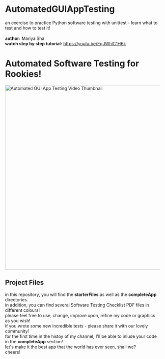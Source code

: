 # AutomatedGUIAppTesting
an exercise to practice Python software testing with unittest - learn what to test and how to test it!
<br>
<br>
<b>author:</b> Mariya Sha
<br>
<b>watch step by step tutorial:</b> https://youtu.be/EqJWhlC1H6k

<h1>Automated Software Testing for Rookies!</h1>
<img src="https://github.com/MariyaSha/groceriesList/assets/32107652/0ac27b66-e1a5-487a-9283-9cd15856c1b3" style="width: 600px;" alt="Automated GUI App Testing Video Thumbnail">
<h2>Project Files</h2>
in this repository, you will find the <b>starterFiles</b> as well as the <b>completeApp</b> directories.
<br>
in addition, you can find several Software Testing Checklist PDF files in different colours!
<br>
please feel free to use, change, improve upon, refine my code or graphics as you wish!
<br>
if you wrote some new incredible tests - please share it with our lovely community! 
<br>
for the first time in the histoy of my channel, I'll be able to inlude your code in the <b>completeApp</b> section!
<br>
let's make it the best app that the world has ever seen, shall we?
<br>
cheers!
